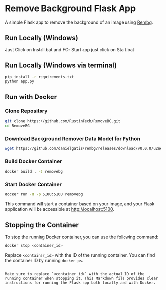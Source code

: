 
# Remove Background Flask App

A simple Flask app to remove the background of an image using [Rembg](https://github.com/danielgatis/rembg).

## Run Locally (Windows)
Just Click on Install.bat
and FOr Start app just click on Start.bat

## Run Locally (Windows via terminal)
```bash
pip install -r requirements.txt
python app.py
```

## Run with Docker

### Clone Repository

```bash
git clone https://github.com/RustinTech/RemoveBG.git
cd RemoveBG
```

### Download Background Remover Data Model for Python

```bash
wget https://github.com/danielgatis/rembg/releases/download/v0.0.0/u2net.onnx
```

### Build Docker Container

```bash
docker build . -t removebg
```

### Start Docker Container

```bash
docker run -d -p 5100:5100 removebg
```

This command will start a container based on your image, and your Flask application will be accessible at [http://localhost:5100](http://localhost:5100).

## Stopping the Container

To stop the running Docker container, you can use the following command:

```bash
docker stop <container_id>
```

Replace `<container_id>` with the ID of the running container. You can find the container ID by running `docker ps`.
```

Make sure to replace `<container_id>` with the actual ID of the running container when stopping it. This Markdown file provides clear instructions for running the Flask app both locally and with Docker.
